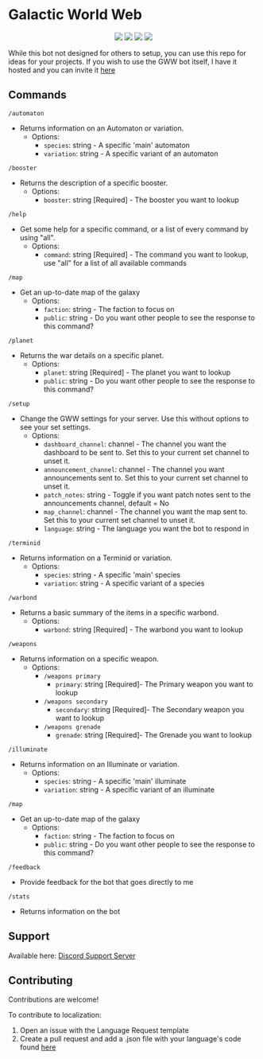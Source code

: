 # Galactic World Web
<p align="center">
    <a href="https://github.com/Stonemercy/Galactic-Wide-Web/commits/main"><img src="https://img.shields.io/github/last-commit/Stonemercy/Galactic-Wide-Web"></a>
    <a href="https://github.com/Stonemercy/Galactic-Wide-Web"><img src="https://img.shields.io/github/languages/code-size/Stonemercy/Galactic-Wide-Web"></a>
    <a href="https://github.com/psf/black"><img src="https://img.shields.io/badge/code%20style-black-000000.svg"></a>
	<a href="https://ko-fi.com/Z8Z6WR2CS"><img src="https://ko-fi.com/img/githubbutton_sm.svg"></a>
</p>

While this bot not designed for others to setup, you can use this repo for ideas for your projects.
If you wish to use the GWW bot itself, I have it hosted and you can invite it [here](https://discord.com/channels/1212722266392109088/1212736310947741768/1212739169336434768)

## Commands
`/automaton`
- Returns information on an Automaton or variation.
  - Options:
    - `species`: string <Optional> - A specific 'main' automaton
    - `variation`: string <Optional> - A specific variant of an automaton

`/booster`
- Returns the description of a specific booster.
  - Options:
    - `booster`: string [Required] - The booster you want to lookup

`/help`
- Get some help for a specific command, or a list of every command by using "all".
  - Options:
    - `command`: string [Required] - The command you want to lookup, use "all" for a list of all available commands

`/map`
- Get an up-to-date map of the galaxy
  - Options:
    - `faction`: string <Optional> - The faction to focus on
    - `public`: string <Optional> - Do you want other people to see the response to this command?

`/planet`
- Returns the war details on a specific planet.
  - Options:
    - `planet`: string [Required] - The planet you want to lookup
    - `public`: string <Optional> - Do you want other people to see the response to this command?

`/setup`
- Change the GWW settings for your server. Use this without options to see your set settings.
  - Options:
    - `dashboard_channel`: channel <Optional> - The channel you want the dashboard to be sent to. Set this to your current set channel to unset it.
    - `announcement_channel`: channel <Optional> - The channel you want announcements sent to. Set this to your current set channel to unset it.
    - `patch_notes`: string <Optional> - Toggle if you want patch notes sent to the announcements channel, default = No
    - `map_channel`: channel <Optional> - The channel you want the map sent to. Set this to your current set channel to unset it.
    - `language`: string <Optional> - The language you want the bot to respond in

`/terminid`
- Returns information on a Terminid or variation.
  - Options:
    - `species`: string <Optional> - A specific 'main' species
    - `variation`: string <Optional> - A specific variant of a species

`/warbond`
- Returns a basic summary of the items in a specific warbond.
  - Options:
    - `warbond`: string [Required] - The warbond you want to lookup

`/weapons`
- Returns information on a specific weapon.
  - Options:
    - `/weapons primary`
      - `primary`: string [Required]- The Primary weapon you want to lookup
    - `/weapons secondary`
      - `secondary`: string [Required]- The Secondary weapon you want to lookup
    - `/weapons grenade`
      - `grenade`: string [Required]- The Grenade you want to lookup

`/illuminate`
- Returns information on an Illuminate or variation.
  - Options:
    - `species`: string <Optional> - A specific 'main' illuminate
    - `variation`: string <Optional> - A specific variant of an illuminate

`/map`
- Get an up-to-date map of the galaxy
  - Options:
    - `faction`: string <Optional> - The faction to focus on
    - `public`: string <Optional> - Do you want other people to see the response to this command?

`/feedback`
- Provide feedback for the bot that goes directly to me

`/stats`
- Returns information on the bot

## Support
Available here: [Discord Support Server](https://discord.gg/Z8Ae5H5DjZ)

## Contributing
Contributions are welcome!

To contribute to localization:
1. Open an issue with the Language Request template
2. Create a pull request and add a .json file with your language's code found [here](https://github.com/Stonemercy/Galactic-Wide-Web/blob/d28d96b81c43655ed7be0c07e118f4752ba11acf/data/lists.py#L521)
